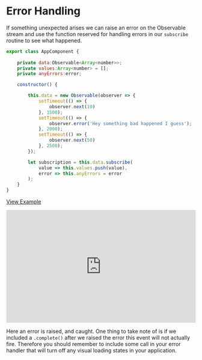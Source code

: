 # Error Handling

If something unexpected arises we can raise an error on the Observable stream and use the function reserved for handling errors in our `subscribe` routine to see what happened.

```js
export class AppComponent {
	
	private data:Observable<Array<number>>;
	private values:Array<number> = [];
	private anyErrors:error;

	constructor() {

		this.data = new Observable(observer => {
		  	setTimeout(() => {
				observer.next(10)
			}, 1500);
			setTimeout(() => {
				observer.error('Hey something bad happened I guess');
			}, 2000);
			setTimeout(() => {
				observer.next(50)
			}, 2500);
		});

		let subscription = this.data.subscribe(
			value => this.values.push(value),
			error => this.anyErrors = error
		);
	}
}
```
[View Example](http://plnkr.co/edit/jfVcLYsy5eOUsaCyaFkF)

<iframe style="width: 100%; height: 300px" src="http://embed.plnkr.co/jfVcLYsy5eOUsaCyaFkF/" frameborder="0" allowfullscren="allowfullscren"></iframe>

Here an error is raised, and caught. One thing to take note of is if we included a `.complete()` after we raised the error this event will not actually fire. Therefore you should remember to include some call in your error handler that will turn off any visual loading states in your application. 

